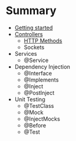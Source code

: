 # Summary

* [Getting started](README.md)
* [Controllers](controllers.md)
   * [HTTP Methods](http_methods.md)
   * Sockets
* Services
   * @Service
* Dependency Injection
   * @Interface
   * @Implements
   * @Inject
   * @PostInject
* Unit Testing
   * @TestClass
   * @Mock
   * @InjectMocks
   * @Before
   * @Test

